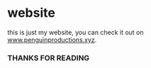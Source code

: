 # website

this is just my website, you can check it out on www.penguinproductions.xyz.

### THANKS FOR READING ###
